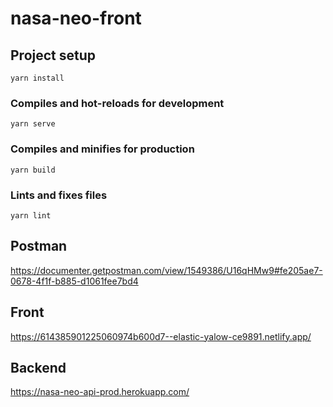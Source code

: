 # nasa-neo-front

## Project setup
```
yarn install
```

### Compiles and hot-reloads for development
```
yarn serve
```

### Compiles and minifies for production
```
yarn build
```

### Lints and fixes files
```
yarn lint
```


## Postman
https://documenter.getpostman.com/view/1549386/U16qHMw9#fe205ae7-0678-4f1f-b885-d1061fee7bd4

## Front
https://614385901225060974b600d7--elastic-yalow-ce9891.netlify.app/

## Backend
https://nasa-neo-api-prod.herokuapp.com/
